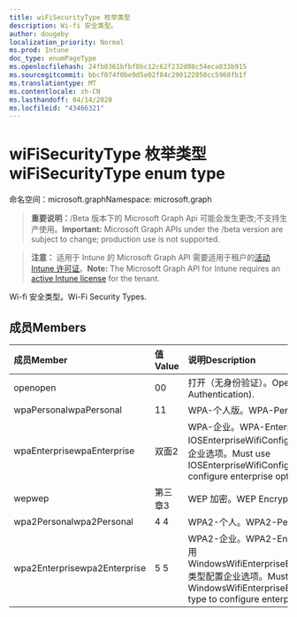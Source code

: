 ```yaml
---
title: wiFiSecurityType 枚举类型
description: Wi-fi 安全类型。
author: dougeby
localization_priority: Normal
ms.prod: Intune
doc_type: enumPageType
ms.openlocfilehash: 24fb0361bfbf8bc12c62f232d08c54eca033b915
ms.sourcegitcommit: bbcf074f0be9d5e02f84c290122850cc5968fb1f
ms.translationtype: MT
ms.contentlocale: zh-CN
ms.lasthandoff: 04/14/2020
ms.locfileid: "43466321"
---
```

# <a name="wifisecuritytype-enum-type"></a><span data-ttu-id="c2a17-103">wiFiSecurityType 枚举类型</span><span class="sxs-lookup"><span data-stu-id="c2a17-103">wiFiSecurityType enum type</span></span>

<span data-ttu-id="c2a17-104">命名空间：microsoft.graph</span><span class="sxs-lookup"><span data-stu-id="c2a17-104">Namespace: microsoft.graph</span></span>

> <span data-ttu-id="c2a17-105">**重要说明：**/Beta 版本下的 Microsoft Graph Api 可能会发生更改;不支持生产使用。</span><span class="sxs-lookup"><span data-stu-id="c2a17-105">**Important:** Microsoft Graph APIs under the /beta version are subject to change; production use is not supported.</span></span>

> <span data-ttu-id="c2a17-106">**注意：** 适用于 Intune 的 Microsoft Graph API 需要适用于租户的[活动 Intune 许可证](https://go.microsoft.com/fwlink/?linkid=839381)。</span><span class="sxs-lookup"><span data-stu-id="c2a17-106">**Note:** The Microsoft Graph API for Intune requires an [active Intune license](https://go.microsoft.com/fwlink/?linkid=839381) for the tenant.</span></span>

<span data-ttu-id="c2a17-107">Wi-fi 安全类型。</span><span class="sxs-lookup"><span data-stu-id="c2a17-107">Wi-Fi Security Types.</span></span>

## <a name="members"></a><span data-ttu-id="c2a17-108">成员</span><span class="sxs-lookup"><span data-stu-id="c2a17-108">Members</span></span>
|<span data-ttu-id="c2a17-109">成员</span><span class="sxs-lookup"><span data-stu-id="c2a17-109">Member</span></span>|<span data-ttu-id="c2a17-110">值</span><span class="sxs-lookup"><span data-stu-id="c2a17-110">Value</span></span>|<span data-ttu-id="c2a17-111">说明</span><span class="sxs-lookup"><span data-stu-id="c2a17-111">Description</span></span>|
|:---|:---|:---|
|<span data-ttu-id="c2a17-112">open</span><span class="sxs-lookup"><span data-stu-id="c2a17-112">open</span></span>|<span data-ttu-id="c2a17-113">0</span><span class="sxs-lookup"><span data-stu-id="c2a17-113">0</span></span>|<span data-ttu-id="c2a17-114">打开（无身份验证）。</span><span class="sxs-lookup"><span data-stu-id="c2a17-114">Open (No Authentication).</span></span>|
|<span data-ttu-id="c2a17-115">wpaPersonal</span><span class="sxs-lookup"><span data-stu-id="c2a17-115">wpaPersonal</span></span>|<span data-ttu-id="c2a17-116">1</span><span class="sxs-lookup"><span data-stu-id="c2a17-116">1</span></span>|<span data-ttu-id="c2a17-117">WPA-个人版。</span><span class="sxs-lookup"><span data-stu-id="c2a17-117">WPA-Personal.</span></span>|
|<span data-ttu-id="c2a17-118">wpaEnterprise</span><span class="sxs-lookup"><span data-stu-id="c2a17-118">wpaEnterprise</span></span>|<span data-ttu-id="c2a17-119">双面</span><span class="sxs-lookup"><span data-stu-id="c2a17-119">2</span></span>|<span data-ttu-id="c2a17-120">WPA-企业。</span><span class="sxs-lookup"><span data-stu-id="c2a17-120">WPA-Enterprise.</span></span> <span data-ttu-id="c2a17-121">必须使用 IOSEnterpriseWifiConfiguration 类型配置企业选项。</span><span class="sxs-lookup"><span data-stu-id="c2a17-121">Must use IOSEnterpriseWifiConfiguration type to configure enterprise options.</span></span>|
|<span data-ttu-id="c2a17-122">wep</span><span class="sxs-lookup"><span data-stu-id="c2a17-122">wep</span></span>|<span data-ttu-id="c2a17-123">第三章</span><span class="sxs-lookup"><span data-stu-id="c2a17-123">3</span></span>|<span data-ttu-id="c2a17-124">WEP 加密。</span><span class="sxs-lookup"><span data-stu-id="c2a17-124">WEP Encryption.</span></span>|
|<span data-ttu-id="c2a17-125">wpa2Personal</span><span class="sxs-lookup"><span data-stu-id="c2a17-125">wpa2Personal</span></span>|<span data-ttu-id="c2a17-126">4 </span><span class="sxs-lookup"><span data-stu-id="c2a17-126">4</span></span>|<span data-ttu-id="c2a17-127">WPA2-个人。</span><span class="sxs-lookup"><span data-stu-id="c2a17-127">WPA2-Personal.</span></span>|
|<span data-ttu-id="c2a17-128">wpa2Enterprise</span><span class="sxs-lookup"><span data-stu-id="c2a17-128">wpa2Enterprise</span></span>|<span data-ttu-id="c2a17-129">5 </span><span class="sxs-lookup"><span data-stu-id="c2a17-129">5</span></span>|<span data-ttu-id="c2a17-130">WPA2-企业。</span><span class="sxs-lookup"><span data-stu-id="c2a17-130">WPA2-Enterprise.</span></span> <span data-ttu-id="c2a17-131">必须使用 WindowsWifiEnterpriseEAPConfiguration 类型配置企业选项。</span><span class="sxs-lookup"><span data-stu-id="c2a17-131">Must use WindowsWifiEnterpriseEAPConfiguration type to configure enterprise options.</span></span>|



